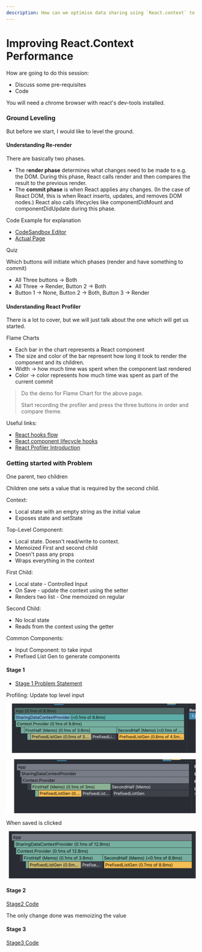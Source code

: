 ```yaml
---
description: How can we optimise data sharing using `React.context` to reduce re-renders.
---
```


# Improving React.Context Performance

How are going to do this session:

* Discuss some pre-requisites
* Code

You will need a chrome browser with react's dev-tools installed.

### Ground Leveling

But before we start, I would like to level the ground.



#### Understanding Re-render

There are basically two phases.

* The r**ender phase** determines what changes need to be made to e.g. the DOM. During this phase, React calls render and then compares the result to the previous render.
* The **commit phase** is when React applies any changes. (In the case of React DOM, this is when React inserts, updates, and removes DOM nodes.) React also calls lifecycles like componentDidMount and componentDidUpdate during this phase.

Code Example for explanation

* [CodeSandbox Editor](https://codesandbox.io/s/understanding-render-and-commit-p2xnw?file=/src/App.tsx)
* [Actual Page](https://p2xnw.csb.app)

Quiz

Which buttons will initiate which phases (render and have something to commit)&#x20;

* All Three buttons -> Both
* All Three -> Render, Button 2 -> Both
* Button 1 -> None, Button 2 -> Both, Button 3 -> Render

#### Understanding React Profiler

There is a lot to cover, but we will just talk about the one which will get us started.

Flame Charts

* Each bar in the chart represents a React component
* &#x20;The size and color of the bar represent how long it took to render the component and its children.
* Width -> how much time was spent when the component last rendered
* Color -> color represents how much time was spent as part of the current commit

> Do the demo for Flame Chart for the above page.
>
> Start recording the profiler and press the three buttons in order and compare theme.





Useful links:

* [React hooks flow](https://notes.sujeetjaiswal.com/web/react/react-hooks)
* [React component lifecycle hooks](https://projects.wojtekmaj.pl/react-lifecycle-methods-diagram/)
* [React Profiler Introduction](https://reactjs.org/blog/2018/09/10/introducing-the-react-profiler.html)

### Getting started with Problem

One parent, two children

Children one sets a value that is required by the second child.

Context:

* Local state with an empty string as the initial value
* Exposes state and setState

Top-Level Component:

* Local state. Doesn't read/write to context.
* Memoized First and second child
* Doesn't pass any props
* Wraps everything in the context

First Child:

* Local state - Controlled Input
* On Save - update the context using the setter
* Renders two list - One memoized on regular

Second Child:

* No local state
* Reads from the context using the getter

Common Components:

* Input Component: to take input
* Prefixed List Gen to generate components



#### Stage 1

* [Stage 1 Problem Statement](https://codesandbox.io/s/react-context-basic-implementation-tqgc4?file=/src/App.tsx)

Profiling: Update top level input

![When Top level is updated](../../.gitbook/assets/screenshot-2021-02-05-at-4.02.37-pm.png)

![When 2nd level is updated but not saved](../../.gitbook/assets/screenshot-2021-02-05-at-4.04.00-pm.png)

When saved is clicked

![When saved is clicked](../../.gitbook/assets/screenshot-2021-02-05-at-4.05.22-pm.png)

#### Stage 2

[Stage2 Code](https://codesandbox.io/s/react-context-basic-implementation-improved-cimds?file=/src/context.tsx)

The only change done was memoizing the value&#x20;



#### Stage 3

[Stage3 Code](https://codesandbox.io/s/react-context-split-implementation-zoqdw?file=/src/App.tsx)

